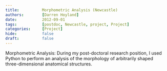 ```yaml
---
title:          Morphometric Analysis (Newcastle)
authors:        [Darren Hoyland]
date:           2012-09-01
tags:           [postdoc, Newcastle, project, Project]
categories:     [Project]
hide:           false
draft:          false
---
```


Morphometric Analysis: During my post-doctoral research position, I used Python to perform an analysis of the morphology of arbitrarily shaped three-dimensional anatomical structures.

<!--
## [Newcastle University](https://www.newcastle.ac.uk/)

### Research Associate
### 2009 - 2012

My role as a post-doctoral research associate involved constructing three-dimensional computational models of developing cardiac cushions to enable morphometric analysis of mouse and human embryos.

Key skills acquired and achievements from this position

* Morphometric and bioinformatic analyses using *Python*.
* Conducted video analysis and developed a tracking programme for non-technical users in *MATLAB*.
* Alignment and computational reconstruction of histological tissue sections into a 3D model using [Amira](http://www.amira.com/).



*  -->